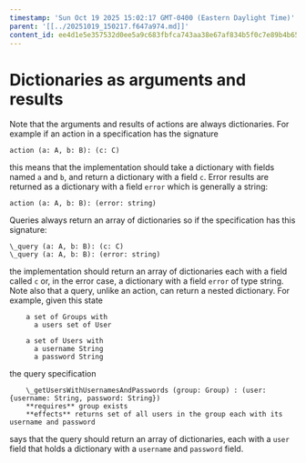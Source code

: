 ```yaml
---
timestamp: 'Sun Oct 19 2025 15:02:17 GMT-0400 (Eastern Daylight Time)'
parent: '[[../20251019_150217.f647a974.md]]'
content_id: ee4d1e5e357532d0ee5a9c683fbfca743aa38e67af834b5f0c7e89b4b65e0ccd
---
```


# Dictionaries as arguments and results

Note that the arguments and results of actions are always dictionaries. For example if an action in a specification has the signature

```
action (a: A, b: B): (c: C)
```

this means that the implementation should take a dictionary with fields named `a` and `b`, and return a dictionary with a field `c`. Error results are returned as a dictionary with a field `error` which is generally a string:

```
action (a: A, b: B): (error: string)
```

Queries always return an array of dictionaries so if the specification has this signature:

```
\_query (a: A, b: B): (c: C)
\_query (a: A, b: B): (error: string)
```

the implementation should return an array of dictionaries each with a field called `c` or, in the error case, a dictionary with a field `error` of type string. Note also that a query, unlike an action, can return a nested dictionary. For example, given this state

```
	a set of Groups with
	  a users set of User

	a set of Users with
	  a username String
	  a password String
```

the query specification

```
	\_getUsersWithUsernamesAndPasswords (group: Group) : (user: {username: String, password: String})
    **requires** group exists
    **effects** returns set of all users in the group each with its username and password
```

says that the query should return an array of dictionaries, each with a `user` field that holds a dictionary with a `username` and `password` field.
